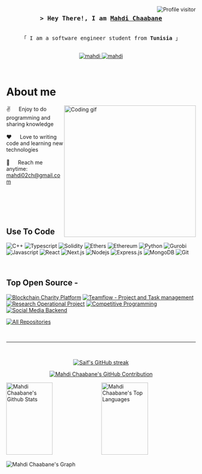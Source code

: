 <!--
<h2 align="center">
  Welcome to Mahdi Chaabane World!
  <img src="https://media.giphy.com/media/hvRJCLFzcasrR4ia7z/giphy.gif" width="28">
</h2>
-->

<!--
<p align="center">
  <a href="https://github.com/alsiam"><img src="https://readme-typing-svg.herokuapp.com/?lines=Self%20Taught%20Programmer;Front%20End%20Developer;1.5%2B%20years%20of%20coding%20experience;Always%20learning%20new%20things&center=true&width=380&height=45"></a>
</p>

 -->

<a href="https://komarev.com/ghpvc/?username=cap-mahdi">
  <img align="right" src="https://komarev.com/ghpvc/?username=cap-mahdi&label=Visitors&color=0e75b6&style=flat" alt="Profile visitor" />
</a>


<!-- [![wakatime](https://wakatime.com/badge/user/4009991b-de22-4f0e-b42b-56335991d786.svg)](https://wakatime.com/@ChaabaneMahdi) -->

<!-- Intro  -->
<h3 align="center">
        <samp>&gt; Hey There!, I am
                <b><a target="_blank" href="https://alsiam.com">Mahdi Chaabane</a></b>
        </samp>
</h3>


<p align="center"> 
  <samp>
    <br>
    「 I am a software engineer student from <b>Tunisia</b> 」
    <br>
    <br>
  </samp>
</p>

<p align="center">
 <!-- <a href="https://alsiam.com" target="blank">
  <img src="https://img.shields.io/badge/Website-DC143C?style=for-the-badge&logo=medium&logoColor=white" alt="alsiam" />
 </a> -->
 <a href="https://linkedin.com/in/mahdi-chaabane" target="_blank">
  <img src="https://img.shields.io/badge/LinkedIn-0077B5?style=for-the-badge&logo=linkedin&logoColor=white" alt="mahdi"/>
 </a>
 <a href="https://codeforces.com/profile/mahdich02" target="_blank">
  <img src="https://img.shields.io/badge/Codeforces-445f9d?style=for-the-badge&logo=Codeforces&logoColor=white" alt="mahdi"/>
 </a>
 <!-- <a href="https://dev.to/alsiam" target="_blank">
  <img src="https://img.shields.io/badge/dev.to-0A0A0A?style=for-the-badge&logo=dev.to&logoColor=white" alt="alsiam" />
 </a> -->
 <!-- <a href="https://twitter.com/_alsiam" target="_blank">
  <img src="https://img.shields.io/badge/Twitter-1DA1F2?style=for-the-badge&logo=twitter&logoColor=white" />
 </a>
 <a href="https://instagram.com/_alsiam" target="_blank">
  <img src="https://img.shields.io/badge/Instagram-fe4164?style=for-the-badge&logo=instagram&logoColor=white" alt="alsiam" />
 </a> 
 <a href="https://facebook.com/alsiam.dev" target="_blank">
  <img src="https://img.shields.io/badge/Facebook-20BEFF?&style=for-the-badge&logo=facebook&logoColor=white" alt="alsiam"  />
  </a>  -->
</p>
<br />

<!-- About Section -->
 # About me
 
<p>
 <img align="right" width="350" src="/assets/programmer.gif" alt="Coding gif" />
  
 ✌️ &emsp; Enjoy to do programming and sharing knowledge <br/><br/>
 ❤️ &emsp; Love to writing code and learning new technologies<br/><br/>
 📧 &emsp; Reach me anytime: mahdi02ch@gmail.com<br/><br/>
 <!-- 💬 &emsp; Ask me about anything [here](https://github.com/alsiam/alsiam/issues) -->

</p>

<br/>
<br/>
<br/>

## Use To Code

![C++](https://img.shields.io/badge/C%2B%2B-00599C?style=for-the-badge&logo=c%2B%2B&logoColor=white&labelColor=black)
![Typescript](https://img.shields.io/badge/Typescript-007acc?style=for-the-badge&labelColor=black&logo=typescript&logoColor=007acc)
![Solidity](https://img.shields.io/badge/Solidity-e6e6e6?style=for-the-badge&logo=solidity&logoColor=white&labelColor=black
)
![Ethers](https://img.shields.io/badge/Ethers.js-24339B?style=for-the-badge&logo=ethers&logoColor=white&labelColor=black
)
![Ethereum](https://img.shields.io/badge/Ethereum-3C3C3D?style=for-the-badge&logo=Ethereum&logoColor=white
)
![Python](https://img.shields.io/badge/Python-FFD43B?style=for-the-badge&logo=python&logoColor=blue&labelColor=black
)
![Gurobi](https://img.shields.io/badge/Gurobi-E63223?style=for-the-badge&logo=gurobi&logoColor=white&labelColor=black
)
![Javascript](https://img.shields.io/badge/Javascript-F0DB4F?style=for-the-badge&labelColor=black&logo=javascript&logoColor=F0DB4F)
![React](https://img.shields.io/badge/-React-61DBFB?style=for-the-badge&labelColor=black&logo=react&logoColor=61DBFB)
![Next.js](https://img.shields.io/badge/next.js-000000?style=for-the-badge&logo=nextdotjs&logoColor=white)
![Nodejs](https://img.shields.io/badge/Nodejs-3C873A?style=for-the-badge&labelColor=black&logo=node.js&logoColor=3C873A)
![Express.js](https://img.shields.io/badge/Express.js-000000?style=for-the-badge&logo=express&logoColor=white)
![MongoDB](https://img.shields.io/badge/MongoDB-4EA94B?style=for-the-badge&logo=mongodb&logoColor=white)
![Git](https://img.shields.io/badge/Git-F05032?style=for-the-badge&logo=git&logoColor=white)

<br/>

## Top Open Source -
[![Blockchain Charity Platform](https://github-readme-stats.vercel.app/api/pin/?username=cap-mahdi&repo=blockchain-charity-platform&border_color=7F3FBF&bg_color=0D1117&title_color=C9D1D9&text_color=8B949E&icon_color=7F3FBF)](https://github.com/cap-mahdi/blockchain-charity-platform)
[![Teamflow - Project and Task management](https://github-readme-stats.vercel.app/api/pin/?username=cap-mahdi&repo=Task-And-Project-Management&border_color=7F3FBF&bg_color=0D1117&title_color=C9D1D9&text_color=8B949E&icon_color=7F3FBF)](https://github.com/cap-mahdi/Task-And-Project-Management)
[![Research Operational Project](https://github-readme-stats.vercel.app/api/pin/?username=FkihMehdi&repo=Linear-Programing-Gurobi&border_color=7F3FBF&bg_color=0D1117&title_color=C9D1D9&text_color=8B949E&icon_color=7F3FBF)](https://github.com/FkihMehdi/Linear-Programing-Gurobi)
[![Competitive Programming](https://github-readme-stats.vercel.app/api/pin/?username=cap-mahdi&repo=competitive-programming&border_color=7F3FBF&bg_color=0D1117&title_color=C9D1D9&text_color=8B949E&icon_color=7F3FBF)](https://github.com/cap-mahdi/competitive-programming)
[![Social Media Backend](https://github-readme-stats.vercel.app/api/pin/?username=cap-mahdi&repo=TuniConnect-backend-symfony&border_color=7F3FBF&bg_color=0D1117&title_color=C9D1D9&text_color=8B949E&icon_color=7F3FBF)](https://github.com/cap-mahdi/TuniConnect-backend-symfony)

<p align="left">
  <a href="https://github.com/cap-mahdi?tab=repositories" target="_blank"><img alt="All Repositories" title="All Repositories" src="https://img.shields.io/badge/-All%20Repos-2962FF?style=for-the-badge&logo=koding&logoColor=white"/></a>
</p>

<br/>
<hr/>
<br/>

<p align="center">
  <a href="https://github.com/cap-mahdi">
    <img src="https://github-readme-streak-stats.herokuapp.com/?user=cap-mahdi&theme=radical&border=7F3FBF&background=0D1117" alt="Saif's GitHub streak"/>
  </a>
</p>

<p align="center">
  <a href="https://github.com/cap-mahdi">
    <img src="https://github-profile-summary-cards.vercel.app/api/cards/profile-details?username=cap-mahdi&theme=radical" alt="Mahdi Chaabane's GitHub Contribution"/>
  </a>
</p>

<a> 
    <a href="https://github.com/cap-mahdi"><img alt="Mahdi Chaabane's Github Stats" src="https://denvercoder1-github-readme-stats.vercel.app/api?username=cap-mahdi&show_icons=true&count_private=true&theme=react&border_color=7F3FBF&bg_color=0D1117&title_color=F85D7F&icon_color=F8D866" height="192px" width="49.5%"/></a>
  <a href="https://github.com/cap-mahdi"><img alt="Mahdi Chaabane's Top Languages" src="https://denvercoder1-github-readme-stats.vercel.app/api/top-langs/?username=cap-mahdi&langs_count=8&layout=compact&theme=react&border_color=7F3FBF&bg_color=0D1117&title_color=F85D7F&icon_color=F8D866" height="192px" width="49.5%"/></a>
  <br/>
</a>


![Mahdi Chaabane's Graph](https://github-readme-activity-graph.vercel.app/graph?username=cap-mahdi&custom_title=Mahdi's%20GitHub%20Activity%20Graph&bg_color=0D1117&color=7F3FBF&line=7F3FBF&point=7F3FBF&area_color=FFFFFF&title_color=FFFFFF&area=true)
